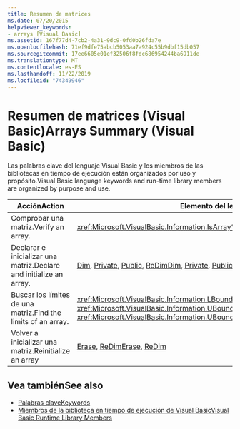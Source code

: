 ```yaml
---
title: Resumen de matrices
ms.date: 07/20/2015
helpviewer_keywords:
- arrays [Visual Basic]
ms.assetid: 167f77d4-7cb2-4a31-9dc9-0fd0b26fda7e
ms.openlocfilehash: 71ef9dfe75abcb5053aa7a924c55b9dbf15db057
ms.sourcegitcommit: 17ee6605e01ef32506f8fdc686954244ba6911de
ms.translationtype: MT
ms.contentlocale: es-ES
ms.lasthandoff: 11/22/2019
ms.locfileid: "74349946"
---
```

# <a name="arrays-summary-visual-basic"></a><span data-ttu-id="090f5-102">Resumen de matrices (Visual Basic)</span><span class="sxs-lookup"><span data-stu-id="090f5-102">Arrays Summary (Visual Basic)</span></span>
<span data-ttu-id="090f5-103">Las palabras clave del lenguaje Visual Basic y los miembros de las bibliotecas en tiempo de ejecución están organizados por uso y propósito.</span><span class="sxs-lookup"><span data-stu-id="090f5-103">Visual Basic language keywords and run-time library members are organized by purpose and use.</span></span>  
  
|<span data-ttu-id="090f5-104">Acción</span><span class="sxs-lookup"><span data-stu-id="090f5-104">Action</span></span>|<span data-ttu-id="090f5-105">Elemento del lenguaje</span><span class="sxs-lookup"><span data-stu-id="090f5-105">Language element</span></span>|  
|------------|----------------------|  
|<span data-ttu-id="090f5-106">Comprobar una matriz.</span><span class="sxs-lookup"><span data-stu-id="090f5-106">Verify an array.</span></span>|<xref:Microsoft.VisualBasic.Information.IsArray%2A>|  
|<span data-ttu-id="090f5-107">Declarar e inicializar una matriz.</span><span class="sxs-lookup"><span data-stu-id="090f5-107">Declare and initialize an array.</span></span>|<span data-ttu-id="090f5-108">[Dim](../../../visual-basic/language-reference/statements/dim-statement.md), [Private](../../../visual-basic/language-reference/modifiers/private.md), [Public](../../../visual-basic/language-reference/modifiers/public.md), [ReDim](../../../visual-basic/language-reference/statements/redim-statement.md)</span><span class="sxs-lookup"><span data-stu-id="090f5-108">[Dim](../../../visual-basic/language-reference/statements/dim-statement.md), [Private](../../../visual-basic/language-reference/modifiers/private.md), [Public](../../../visual-basic/language-reference/modifiers/public.md), [ReDim](../../../visual-basic/language-reference/statements/redim-statement.md)</span></span>|  
|<span data-ttu-id="090f5-109">Buscar los límites de una matriz.</span><span class="sxs-lookup"><span data-stu-id="090f5-109">Find the limits of an array.</span></span>|<span data-ttu-id="090f5-110"><xref:Microsoft.VisualBasic.Information.LBound%2A>, <xref:Microsoft.VisualBasic.Information.UBound%2A></span><span class="sxs-lookup"><span data-stu-id="090f5-110"><xref:Microsoft.VisualBasic.Information.LBound%2A>, <xref:Microsoft.VisualBasic.Information.UBound%2A></span></span>|  
|<span data-ttu-id="090f5-111">Volver a inicializar una matriz.</span><span class="sxs-lookup"><span data-stu-id="090f5-111">Reinitialize an array</span></span>|<span data-ttu-id="090f5-112">[Erase](../../../visual-basic/language-reference/statements/erase-statement.md), [ReDim](../../../visual-basic/language-reference/statements/redim-statement.md)</span><span class="sxs-lookup"><span data-stu-id="090f5-112">[Erase](../../../visual-basic/language-reference/statements/erase-statement.md), [ReDim](../../../visual-basic/language-reference/statements/redim-statement.md)</span></span>|  
  
## <a name="see-also"></a><span data-ttu-id="090f5-113">Vea también</span><span class="sxs-lookup"><span data-stu-id="090f5-113">See also</span></span>

- [<span data-ttu-id="090f5-114">Palabras clave</span><span class="sxs-lookup"><span data-stu-id="090f5-114">Keywords</span></span>](../../../visual-basic/language-reference/keywords/index.md)
- [<span data-ttu-id="090f5-115">Miembros de la biblioteca en tiempo de ejecución de Visual Basic</span><span class="sxs-lookup"><span data-stu-id="090f5-115">Visual Basic Runtime Library Members</span></span>](../../../visual-basic/language-reference/runtime-library-members.md)
